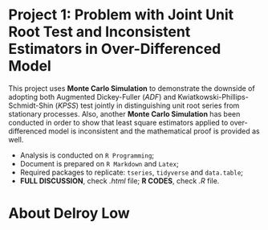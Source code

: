 # Project 1: Problem with Joint Unit Root Test and Inconsistent Estimators in Over-Differenced Model

This project uses **Monte Carlo Simulation** to demonstrate the downside of adopting both Augmented Dickey-Fuller (*ADF*) and Kwiatkowski-Phillips-Schmidt-Shin (*KPSS*) test jointly in distinguishing unit root series from stationary processes. Also, another **Monte Carlo Simulation** has been conducted in order to show that least square estimators applied to over-differenced model is inconsistent and the mathematical proof is provided as well. 

  * Analysis is conducted on `R Programming`;
  * Document is prepared on `R Markdown` and `Latex`;
  * Required packages to replicate: `tseries`, `tidyverse` and `data.table`;
  * **FULL DISCUSSION**, check *.html* file; **R CODES**, check *.R* file.

# About Delroy Low

